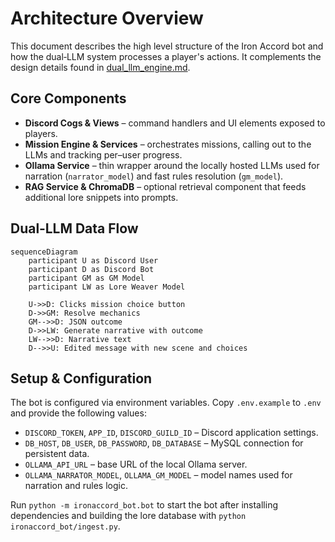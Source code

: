 # Architecture Overview

This document describes the high level structure of the Iron Accord bot and how the dual‑LLM system processes a player's actions. It complements the design details found in [dual_llm_engine.md](dual_llm_engine.md).

## Core Components

- **Discord Cogs & Views** – command handlers and UI elements exposed to players.
- **Mission Engine & Services** – orchestrates missions, calling out to the LLMs and tracking per–user progress.
- **Ollama Service** – thin wrapper around the locally hosted LLMs used for narration (`narrator_model`) and fast rules resolution (`gm_model`).
- **RAG Service & ChromaDB** – optional retrieval component that feeds additional lore snippets into prompts.

## Dual‑LLM Data Flow

```mermaid
sequenceDiagram
    participant U as Discord User
    participant D as Discord Bot
    participant GM as GM Model
    participant LW as Lore Weaver Model

    U->>D: Clicks mission choice button
    D->>GM: Resolve mechanics
    GM-->>D: JSON outcome
    D->>LW: Generate narrative with outcome
    LW-->>D: Narrative text
    D-->>U: Edited message with new scene and choices
```

## Setup & Configuration

The bot is configured via environment variables. Copy `.env.example` to `.env` and provide the following values:

- `DISCORD_TOKEN`, `APP_ID`, `DISCORD_GUILD_ID` – Discord application settings.
- `DB_HOST`, `DB_USER`, `DB_PASSWORD`, `DB_DATABASE` – MySQL connection for persistent data.
- `OLLAMA_API_URL` – base URL of the local Ollama server.
- `OLLAMA_NARRATOR_MODEL`, `OLLAMA_GM_MODEL` – model names used for narration and rules logic.

Run `python -m ironaccord_bot.bot` to start the bot after installing dependencies and building the lore database with `python ironaccord_bot/ingest.py`.
